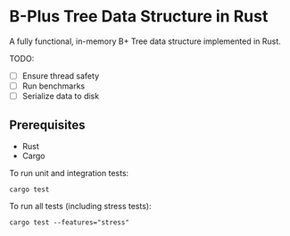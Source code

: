 # B-Plus Tree Data Structure in Rust

A fully functional, in-memory B+ Tree data structure implemented in Rust. 

TODO:
- [ ] Ensure thread safety
- [ ] Run benchmarks
- [ ] Serialize data to disk

## Prerequisites
- Rust
- Cargo

To run unit and integration tests:
```
cargo test
```

To run all tests (including stress tests):
```
cargo test --features="stress"
```



